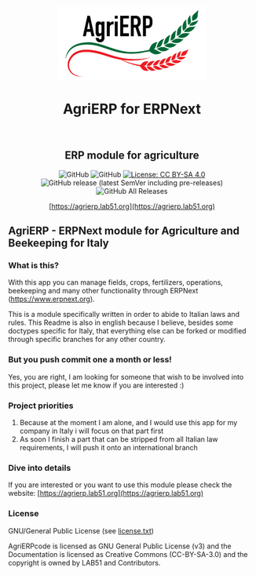<div align="center">
    <img src=".github/agriERP-logo.png" height="150">
    <h1>AgriERP for ERPNext</h1>
    <br>
    <p align="center">
        <h2>ERP module for agriculture</h2>
    </p>

![GitHub](https://img.shields.io/badge/ERPNext_version-%20v12%20-7574FF)
![GitHub](https://img.shields.io/github/license/lab51org/agrierp)
[![License: CC BY-SA 4.0](https://img.shields.io/badge/License-CC%20BY--SA%204.0-lightgrey.svg)](https://creativecommons.org/licenses/by-sa/4.0/)
![GitHub release (latest SemVer including pre-releases)](https://img.shields.io/github/v/release/lab51org/agrierp?include_prereleases)
![GitHub All Releases](https://img.shields.io/github/downloads/lab51org/agrierp/total)


[https://agrierp.lab51.org](https://agrierp.lab51.org)

</div>


## AgriERP - ERPNext module for Agriculture and Beekeeping for Italy
### What is this?
With this app you can manage fields, crops, fertilizers, operations, beekeeping and many other functionality through ERPNext (https://www.erpnext.org).

This is a module specifically written in order to abide to Italian laws and rules.
This Readme is also in english because I believe, besides some doctypes specific for Italy, that everything else can be forked or modified through specific branches for any other country.

### But you push commit one a month or less!
Yes, you are right, I am looking for someone that wish to be involved into this project, please let me know if you are interested :)

### Project priorities
1. Because at the moment I am alone, and I would use this app for my company in Italy i will focus on that part first
2. As soon I finish a part that can be stripped from all Italian law requirements, I will push it onto an international branch

### Dive into details
If you are interested or you want to use this module please check the website: [https://agrierp.lab51.org](https://agrierp.lab51.org)

### License
GNU/General Public License (see [license.txt](license.txt))

AgriERPcode is licensed as GNU General Public License (v3) and the Documentation is licensed as Creative Commons (CC-BY-SA-3.0) and the copyright is owned by LAB51 and Contributors.

